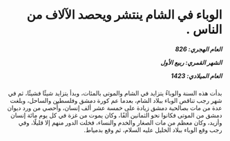<h1 dir="rtl">الوباء في الشام ينتشر ويحصد الآلاف من الناس .</h1>

<h5 dir="rtl">العام الهجري:  826

الشهر القمري: ربيع الأول

العام الميلادي: 1423</h5>

<p dir="rtl">بدأت هذه السنة والوباءُ يتزايد في الشام والموتى بالمئات، وبدأ يتزايد شيئًا فشيئًا، ثم في شهر رجب تناقص الوباء ببلاد الشام، بعدما عم كورة دمشق وفلسطين والساحل، وبلغت عدة من مات بصالحية دمشق زيادة على خمسة عشر ألف إنسان، وأُحصي من ورد ديوان دمشق من الموتى فكانوا نحو الثمانين ألفًا، وكان يموت من غزة في كل يوم مائة إنسان وأزيد، وكان معظم من مات الصغار والخدم والنساء، فخلت الدور منهم إلا قليلًا، وفي رجب وقع الوباء ببلاد الخليل عليه السلام، ثم وقع بدمياط.</p></br>
